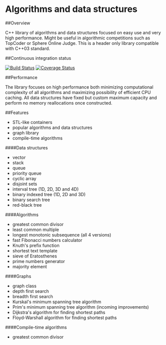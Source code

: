 # Algorithms and data structures


##Overview

C++ library of algorithms and data structures focused on easy use and very high performance. Might be useful in algorithmic competitions such as TopCoder or Sphere Online Judge. This is a header only library compatible with C++03 standard.


##Continuous integration status

[![Build Status](https://travis-ci.org/pawel-kieliszczyk/algorithms.svg)](https://travis-ci.org/pawel-kieliszczyk/algorithms)
[![Coverage Status](https://img.shields.io/coveralls/pawel-kieliszczyk/algorithms.svg)](https://coveralls.io/r/pawel-kieliszczyk/algorithms?branch=master)


##Performance

The library focuses on high performance both minimizing computational complexity of all algorithms and maximizing possibility of efficient CPU caching. All data structures have fixed but custom maximum capacity and perform no memory reallocations once constructed.


##Features

 + STL-like containers
 + popular algorithms and data structures
 + graph library
 + compile-time algorithms


####Data structures

 + vector
 + stack
 + queue
 + priority queue
 + cyclic array
 + disjoint sets
 + interval tree (1D, 2D, 3D and 4D)
 + binary indexed tree (1D, 2D and 3D)
 + binary search tree
 + red-black tree


####Algorithms

 + greatest common divisor
 + least common multiple
 + longest monotonic subsequence (all 4 versions)
 + fast Fibonacci numbers calculator
 + Knuth's prefix function
 + shortest text template
 + sieve of Eratosthenes
 + prime numbers generator
 + majority element


####Graphs

 + graph class
 + depth first search
 + breadth first search
 + Kurskal's minimum spanning tree algorithm
 + Prim's minimum spanning tree algorithm (incoming improvements)
 + Dijkstra's algorithm for finding shortest paths
 + Floyd-Warshall algorithm for finding shortest paths


####Compile-time algorithms

 + greatest common divisor
